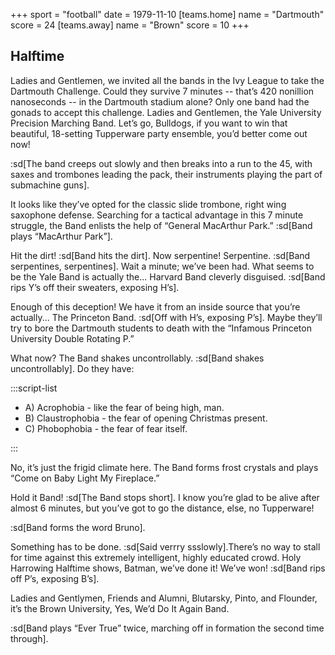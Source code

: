 +++
sport = "football"
date = 1979-11-10
[teams.home]
name = "Dartmouth"
score = 24
[teams.away]
name = "Brown"
score = 10
+++

## Halftime

Ladies and Gentlemen, we invited all the bands in the Ivy League to take the Dartmouth Challenge. Could they survive 7 minutes -- that’s 420 nonillion nanoseconds -- in the Dartmouth stadium alone? Only one band had the gonads to accept this challenge. Ladies and Gentlemen, the Yale University Precision Marching Band. Let’s go, Bulldogs, if you want to win that beautiful, 18-setting Tupperware party ensemble, you’d better come out now!

:sd[The band creeps out slowly and then breaks into a run to the 45, with saxes and trombones leading the pack, their instruments playing the part of submachine guns].

It looks like they’ve opted for the classic slide trombone, right wing saxophone defense. Searching for a tactical advantage in this 7 minute struggle, the Band enlists the help of “General MacArthur Park.” :sd[Band plays “MacArthur Park”].

Hit the dirt! :sd[Band hits the dirt]. Now serpentine! Serpentine. :sd[Band serpentines, serpentines]. Wait a minute; we’ve been had. What seems to be the Yale Band is actually the... Harvard Band cleverly disguised. :sd[Band rips Y’s off their sweaters, exposing H’s].

Enough of this deception! We have it from an inside source that you’re actually... The Princeton Band. :sd[Off with H’s, exposing P’s]. Maybe they’ll try to bore the Dartmouth students to death with the “Infamous Princeton University Double Rotating P.”

What now? The Band shakes uncontrollably. :sd[Band shakes uncontrollably]. Do they have:

:::script-list

- A) Acrophobia - like the fear of being high, man.
- B) Claustrophobia - the fear of opening Christmas present.
- C) Phobophobia - the fear of fear itself.

:::

No, it’s just the frigid climate here. The Band forms frost crystals and plays “Come on Baby Light My Fireplace.”

Hold it Band! :sd[The Band stops short]. I know you’re glad to be alive after almost 6 minutes, but you’ve got to go the distance, else, no Tupperware!

:sd[Band forms the word Bruno].

Something has to be done. :sd[Said verrry ssslowly].There’s no way to stall for time against this extremely intelligent, highly educated crowd. Holy Harrowing Halftime shows, Batman, we’ve done it! We’ve won! :sd[Band rips off P’s, exposing B’s].

Ladies and Gentlymen, Friends and Alumni, Blutarsky, Pinto, and Flounder, it’s the Brown University, Yes, We’d Do It Again Band.

:sd[Band plays “Ever True” twice, marching off in formation the second time through].
